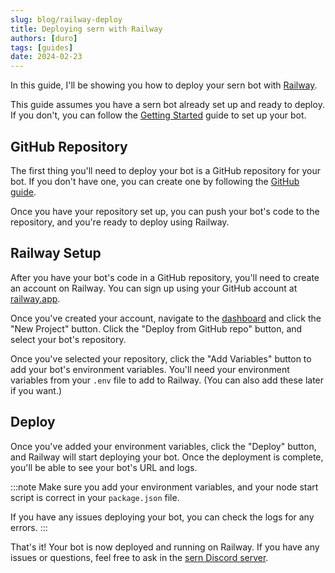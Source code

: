 ```yaml
---
slug: blog/railway-deploy
title: Deploying sern with Railway
authors: [duro]
tags: [guides]
date: 2024-02-23
---
```


In this guide, I'll be showing you how to deploy your sern bot with [Railway](https://railway.app/).

This guide assumes you have a sern bot already set up and ready to deploy. If you don't, you can follow the [Getting Started](/blog/getting-started) guide to set up your bot.

## GitHub Repository

The first thing you'll need to deploy your bot is a GitHub repository for your bot. If you don't have one, you can create one by following the [GitHub guide](https://docs.github.com/en/get-started/quickstart/create-a-repo).

Once you have your repository set up, you can push your bot's code to the repository, and you're ready to deploy using Railway.

## Railway Setup

After you have your bot's code in a GitHub repository, you'll need to create an account on Railway. You can sign up using your GitHub account at [railway.app](https://railway.app/).

Once you've created your account, navigate to the [dashboard](https://railway.app/dashboard) and click the "New Project" button. Click the "Deploy from GitHub repo" button, and select your bot's repository.

Once you've selected your repository, click the "Add Variables" button to add your bot's environment variables. You'll need your environment variables from your `.env` file to add to Railway. (You can also add these later if you want.)

## Deploy

Once you've added your environment variables, click the "Deploy" button, and Railway will start deploying your bot. Once the deployment is complete, you'll be able to see your bot's URL and logs.

:::note
Make sure you add your environment variables, and your node start script is correct in your `package.json` file.

If you have any issues deploying your bot, you can check the logs for any errors.
:::

That's it! Your bot is now deployed and running on Railway. If you have any issues or questions, feel free to ask in the [sern Discord server](https://sern.dev/discord).
